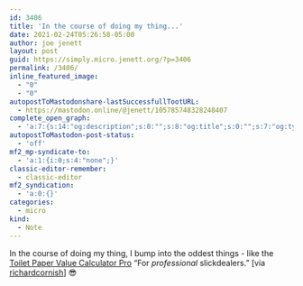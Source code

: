 ```yaml
---
id: 3406
title: 'In the course of doing my thing...'
date: 2021-02-24T05:26:58-05:00
author: joe jenett
layout: post
guid: https://simply.micro.jenett.org/?p=3406
permalink: /3406/
inline_featured_image:
  - "0"
  - "0"
autopostToMastodonshare-lastSuccessfullTootURL:
  - https://mastodon.online/@jenett/105785748328248407
complete_open_graph:
  - 'a:7:{s:14:"og:description";s:0:"";s:8:"og:title";s:0:"";s:7:"og:type";s:0:"";s:12:"twitter:card";s:7:"summary";s:15:"twitter:creator";s:0:"";s:19:"twitter:description";s:0:"";s:8:"og:image";s:0:"";}'
autopostToMastodon-post-status:
  - 'off'
mf2_mp-syndicate-to:
  - 'a:1:{i:0;s:4:"none";}'
classic-editor-remember:
  - classic-editor
mf2_syndication:
  - 'a:0:{}'
categories:
  - micro
kind:
  - Note
---
```

In the course of doing my thing, I bump into the oddest things - like the [Toilet Paper Value Calculator Pro](https://tetrion.com/tpcalc.php?r "Toilet Paper Value Calculator Pro") “For _professional_ slickdealers.” [via [richardcornish](https://pinboard.in/u:richardcornish)] 😎
